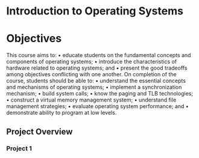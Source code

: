 # Introduction to Operating Systems

# Objectives
This course aims to:
• educate students on the fundamental concepts and components of operating systems;
• introduce the characteristics of hardware related to operating systems; and
• present the good tradeoffs among objectives conflicting with one another.
On completion of the course, students should be able to:
• understand the essential concepts and mechanisms of operating systems;
• implement a synchronization mechanism;
• build system calls;
• know the paging and TLB technologies;
• construct a virtual memory management system;
• understand file management strategies;
• evaluate operating system performance; and
• demonstrate ability to program at low levels.
## Project Overview
### Project 1
